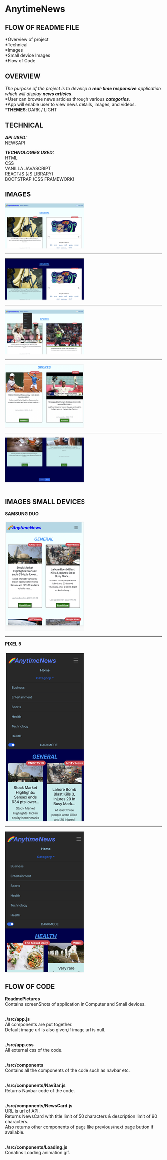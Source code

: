 # AnytimeNews

## FLOW OF README FILE</br>
*Overview of project </br>
*Technical </br>
*Images</br>
*Small device Images</br>
*Flow of Code</br>


## OVERVIEW
*The purpose of the project is to develop a ***real-time responsive*** application which will display **news articles***.</br>
*User can browse news articles through various ***categories***.</br>
*App will enable user to view news details, images, and videos.</br>
***THEMES**: DARK / LIGHT
</br>

## TECHNICAL
***API USED:***</br>
NEWSAPI </br>

***TECHNOLOGIES USED:***</br>
 HTML</br> 
 CSS </br> 
 VANILLA JAVASCRIPT </br>
 REACTJS (JS LIBRARY) </br>
 BOOTSTRAP (CSS FRAMEWORK)
</br>

## IMAGES
<kbd>
<img src="./ReadmePictures/pic1.png" width="50%"/></hr>
</kbd>

*** ***
<kbd>
<img src="./ReadmePictures/pic2.png" width="50%"/></hr>
</kbd>

*** ***
<kbd>
<img src="./ReadmePictures/pic3.png" width="50%"/>
  </kbd>
  
  *** ***
<kbd>
<img src="./ReadmePictures/pic4.png" width="50%"/>
  </kbd>
  
  *** ***
<kbd>
<img src="./ReadmePictures/pic5.png" width="50%"/>
  </kbd>
</br>
</br>

## IMAGES SMALL DEVICES
 **SAMSUNG DUO**</br></br>
<kbd> 
<img src="./ReadmePictures/smallPic6.png" width="50%"/></hr>
</kbd>

*** ***
 **PIXEL 5**</br></br>
<kbd>
<img src="./ReadmePictures/smallPic7.png" width="50%"/></hr>
</kbd>

*** ***
<kbd>
<img src="./ReadmePictures/pic8.png" width="50%"/></hr>
</kbd>
</br>


## FLOW OF CODE

**ReadmePictures**</br>
Contains screenShots of application in Computer and Small devices.</br>
</br>

**./src/app.js**</br>
All components are put together.</br>
Default image url is also given,if image url is null.</br> 
</br>

**./src/app.css**</br>
All external css of the code.</br>
</br>

**./src/components**</br>
Contains all the components of the code such as navbar etc.</br>
</br>

**./src/components/NavBar.js**</br>
Returns Navbar code of the code.</br>
</br>

**./src/components/NewsCard.js**</br>
URL is url of API.</br>
Returns NewsCard with title limit of 50 characters & description limit of 90 characters.</br>
Also returns other components of page like previous/next page button if available.</br>
</br>

 **./src/components/Loading.js**</br>
 Conatins Loading animation gif.</br>
 </br>


 

